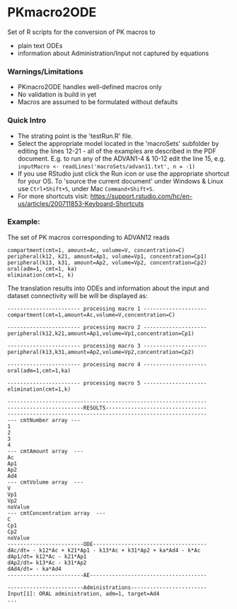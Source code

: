 # PKmacro2ODE

Set of R scripts for the conversion of PK macros to 
* plain text ODEs
* information about Administration/Input not captured by equations

### Warnings/Limitations
* PKmacro2ODE handles well-defined macros only
* No validation is build in yet
* Macros are assumed to be formulated without defaults

### Quick Intro
* The strating point is the 'testRun.R' file.
* Select the appropriate model located in the 'macroSets' subfolder
by editing the lines 12-21 - all of the examples are described in the 
PDF document.
E.g. to run any of the ADVAN1-4 & 10-12 edit the line 15, e.g.
`inputMacro <- readLines('macroSets/advan11.txt', n = -1)`
* If you use RStudio just click the Run icon or use the appropriate 
shortcut for your OS. To 'source the current document' under 
Windows & Linux use `Ctrl+Shift+S`, under Mac `Command+Shift+S`.
* For more shortcuts visit:
https://support.rstudio.com/hc/en-us/articles/200711853-Keyboard-Shortcuts 

### Example:
The set of PK macros corresponding to ADVAN12 reads
```
compartment(cmt=1, amount=Ac, volume=V, concentration=C)
peripheral(k12, k21, amount=Ap1, volume=Vp1, concentration=Cp1)
peripheral(k13, k31, amount=Ap2, volume=Vp2, concentration=Cp2)
oral(adm=1, cmt=1, ka)
elimination(cmt=1, k) 
```
The translation results into ODEs and information about 
the input and dataset connectivity will be will be displayed as:
```
----------------------- processing macro 1 -------------------- 
compartment(cmt=1,amount=Ac,volume=V,concentration=C) 
 
----------------------- processing macro 2 -------------------- 
peripheral(k12,k21,amount=Ap1,volume=Vp1,concentration=Cp1) 
 
----------------------- processing macro 3 -------------------- 
peripheral(k13,k31,amount=Ap2,volume=Vp2,concentration=Cp2) 
 
----------------------- processing macro 4 -------------------- 
oral(adm=1,cmt=1,ka) 
 
----------------------- processing macro 5 -------------------- 
elimination(cmt=1,k) 
 
--------------------------------------------------------------- 
------------------------RESULTS-------------------------------- 
--------------------------------------------------------------- 
--- cmtNumber array --- 
1
2
3
4 
--- cmtAmount array  --- 
Ac
Ap1
Ap2
Ad4 
--- cmtVolume array  --- 
V
Vp1
Vp2
noValue 
--- cmtConcentration array  --- 
C
Cp1
Cp2
noValue 
------------------------ODE------------------------------------ 
dAc/dt= - k12*Ac + k21*Ap1 - k13*Ac + k31*Ap2 + ka*Ad4 - k*Ac
dAp1/dt= k12*Ac - k21*Ap1
dAp2/dt= k13*Ac - k31*Ap2
dAd4/dt= - ka*Ad4 
------------------------AE------------------------------------- 
 
------------------------Administrations------------------------ 
Input[1]: ORAL administration, adm=1, target=Ad4 
...
```